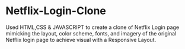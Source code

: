 # Netflix-Login-Clone
Used HTML,CSS &amp; JAVASCRIPT to create a clone of Netflix Login page mimicking the layout, color scheme, fonts, and imagery of the original Netflix login page to achieve visual with a Responsive Layout.
